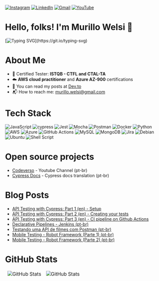 [![Instagram](https://img.shields.io/badge/Instagram-%23E4405F.svg?style=for-the-badge&logo=Instagram&logoColor=white)](https://www.instagram.com/murillowelsi/) [![LinkedIn](https://img.shields.io/badge/linkedin-%230077B5.svg?style=for-the-badge&logo=linkedin&logoColor=white)](https://www.linkedin.com/in/murillowelsi/) [![Gmail](https://img.shields.io/badge/Gmail-D14836?style=for-the-badge&logo=gmail&logoColor=white)](mailto:murillo.welsi@gmail.com) [![YouTube](https://img.shields.io/badge/YouTube-%23FF0000.svg?style=for-the-badge&logo=YouTube&logoColor=white)](https://www.youtube.com/@codeverso_)

# Hello, folks! I'm Murillo Welsi 👋

[![Typing SVG](https://readme-typing-svg.herokuapp.com/?lines=QA+Engineer+at+25Friday;From+%F0%9F%87%A7%F0%9F%87%B7+|+Living+in+%F0%9F%87%B5%F0%9F%87%B9;)](https://git.io/typing-svg)
<div>

# About Me
  
- 🧪 Certified Tester: **ISTQB - CTFL and CTAL-TA**
- ☁️ **AWS cloud practitioner** and **Azure AZ-900** certifications
- 📖 You can read my posts at [Dev.to](https://dev.to/murillowelsi)
- 📬  How to reach me: murillo.welsi@gmail.com
  
# Tech Stack
  
![JavaScript](https://img.shields.io/badge/javascript-%23323330.svg?style=for-the-badge&logo=javascript&logoColor=%23F7DF1E) ![cypress](https://img.shields.io/badge/-cypress-%23E5E5E5?style=for-the-badge&logo=cypress&logoColor=058a5e) ![Jest](https://img.shields.io/badge/-jest-%23C21325?style=for-the-badge&logo=jest&logoColor=white) ![Mocha](https://img.shields.io/badge/-mocha-%238D6748?style=for-the-badge&logo=mocha&logoColor=white) ![Postman](https://img.shields.io/badge/Postman-FF6C37?style=for-the-badge&logo=postman&logoColor=white) ![Docker](https://img.shields.io/badge/docker-%230db7ed.svg?style=for-the-badge&logo=docker&logoColor=white) ![Python](https://img.shields.io/badge/python-3670A0?style=for-the-badge&logo=python&logoColor=ffdd54) ![AWS](https://img.shields.io/badge/AWS-%23FF9900.svg?style=for-the-badge&logo=amazon-aws&logoColor=white) ![Azure](https://img.shields.io/badge/azure-%230072C6.svg?style=for-the-badge&logo=microsoftazure&logoColor=white) ![GitHub Actions](https://img.shields.io/badge/github%20actions-%232671E5.svg?style=for-the-badge&logo=githubactions&logoColor=white) ![MySQL](https://img.shields.io/badge/mysql-%2300f.svg?style=for-the-badge&logo=mysql&logoColor=white) ![MongoDB](https://img.shields.io/badge/MongoDB-%234ea94b.svg?style=for-the-badge&logo=mongodb&logoColor=white) ![Jira](https://img.shields.io/badge/jira-%230A0FFF.svg?style=for-the-badge&logo=jira&logoColor=white) ![Debian](https://img.shields.io/badge/Debian-D70A53?style=for-the-badge&logo=debian&logoColor=white) ![Ubuntu](https://img.shields.io/badge/Ubuntu-E95420?style=for-the-badge&logo=ubuntu&logoColor=white) ![Shell Script](https://img.shields.io/badge/shell_script-%23121011.svg?style=for-the-badge&logo=gnu-bash&logoColor=white)

# Open source projects

- [Codeverso](https://www.youtube.com/@codeverso_) - Youtube Channel (pt-br)
- [Cypress Docs](https://github.com/pedrohyvo/cypress-docs-pt-br) - Cypress docs translation (pt-br)

# Blog Posts

- [API Testing with Cypress: Part 1 (en) - Setup](https://dev.to/murillowelsi/api-testing-with-cypress-part-1-5coe)
- [API Testing with Cypress: Part 2 (en) - Creating your tests](https://dev.to/murillowelsi/api-testing-with-cypress-part-2-creating-your-tests-270i)
- [API Testing with Cypress: Part 3 (en) - CI pipeline on Github Actions](https://dev.to/murillowelsi/api-testing-with-cypress-part-3-ci-pipeline-on-github-actions-48np)
- [Declarative Pipelines - Jenkins (pt-br)](https://medium.com/p/d84087963499)
- [Testando uma API de filmes com Postman (pt-br)](https://medium.com/p/80f2efe8ccea)
- [Mobile Testing - Robot Framework (Parte 1) (pt-br)](https://robotizandotestes.blogspot.com/2020/05/season-mobile-com-appium-ep02.html)
- [Mobile Testing - Robot Framework (Parte 2) (pt-br)](https://robotizandotestes.blogspot.com/2020/05/season-mobile-com-appium-ep03.html)
  
# GitHub Stats
  
<table border="0" cellpadding="0" cellspacing="0">
  <thead>
    <tr>
      <td>
        <img
          src="https://github-readme-stats.vercel.app/api?username=murillowelsi&show_icons=true&locale=en&theme=tokyonight&count_private=true"
          alt="GitHub Stats"
        />
      </td>
      <td>
        <img
          src="https://streak-stats.demolab.com/?user=murillowelsi&theme=tokyonight"
          alt="GitHub Stats"
        />
      </td>
    </tr>
  </thead>
</table>
